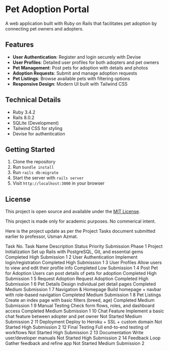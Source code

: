 # Pet Adoption Portal

A web application built with Ruby on Rails that facilitates pet adoption by connecting pet owners and adopters.

## Features

- **User Authentication**: Register and login securely with Devise
- **User Profiles**: Detailed user profiles for both adopters and pet owners
- **Pet Management**: Post pets for adoption with details and photos
- **Adoption Requests**: Submit and manage adoption requests
- **Pet Listings**: Browse available pets with filtering options
- **Responsive Design**: Modern UI built with Tailwind CSS

## Technical Details

- Ruby 3.4.2
- Rails 8.0.2
- SQLite (Development)
- Tailwind CSS for styling
- Devise for authentication

## Getting Started

1. Clone the repository
2. Run `bundle install`
3. Run `rails db:migrate`
4. Start the server with `rails server`
5. Visit `http://localhost:3000` in your browser

## License

This project is open source and available under the [MIT License](LICENSE).

This project is made only for academic purposes. No commerical intent.

Here is the project update as per the Project Tasks document submitted earlier to professor, Usman Azmat.

Task No.	Task Name	Description	Status	Priority	Submission Phase
1	Project Initialization	Set up Rails with PostgreSQL, Git, and essential gems	Completed	High	Submission 1
2	User Authentication	Implement login/registration	Completed	High	Submission 1
3	User Profiles	Allow users to view and edit their profile info	Completed	Low	Submission 1
4	Post Pet for Adoption	Users can post details of pets for adoption	Completed	High	Submission 1
5	Request Adoption	Request Adoption	Completed	High	Submission 1
6	Pet Details	Design individual pet detail pages	Completed	Medium	Submission 1
7	Navigation & Homepage	Build homepage + navbar with role-based navigation	Completed	Medium	Submission 1
8	Pet Listings	Create an index page with basic filters (breed, age)	Completed	Medium	Submission 1
9	Manual Testing	Check form flows, roles, and dashboard access	Completed	Medium	Submission 1
10	Chat Feature	Implement a basic chat feature between adopter and pet owner	Not Started	Medium	Submission 2
11	Deployment	Deploy to Heroku + SSL + custom domain	Not Started	High	Submission 2
12	Final Testing	Full end-to-end testing of workflows	Not Started	High	Submission 2
13	Documentation	Write user/developer manuals	Not Started	High	Submission 2
14	Feedback Loop	Gather feedback and refine app	Not Started	Medium	Submission 2
